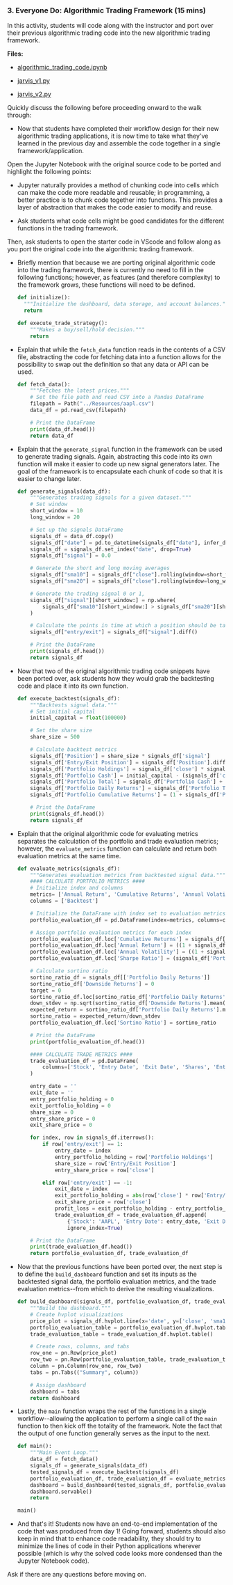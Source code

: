 ### 3. Everyone Do: Algorithmic Trading Framework (15 mins)

In this activity, students will code along with the instructor and port over their previous algorithmic trading code into the new algorithmic trading framework.

**Files:**

* [algorithmic_trading_code.ipynb](Activities/02-Evr_Algo_Trading_Framework/Solved/algorithmic_trading_code.ipynb)

* [jarvis_v1.py](Activities/02-Evr_Algo_Trading_Framework/Unsolved/jarvis_v1.py)

* [jarvis_v2.py](Activities/02-Evr_Algo_Trading_Framework/Solved/jarvis_v2.py)

Quickly discuss the following before proceeding onward to the walk through:

* Now that students have completed their workflow design for their new algorithmic trading applications, it is now time to take what they've learned in the previous day and assemble the code together in a single framework/application.

Open the Jupyter Notebook with the original source code to be ported and highlight the following points:

* Jupyter naturally provides a method of chunking code into cells which can make the code more readable and reusable; in programming, a better practice is to chunk code together into functions. This provides a layer of abstraction that makes the code easier to modify and reuse.

* Ask students what code cells might be good candidates for the different functions in the trading framework.

Then, ask students to open the starter code in VScode and follow along as you port the original code into the algorithmic trading framework.

* Briefly mention that because we are porting original algorithmic code into the trading framework, there is currently no need to fill in the following functions; however, as features (and therefore complexity) to the framework grows, these functions will need to be defined.

  ```python
  def initialize():
    """Initialize the dashboard, data storage, and account balances."""
    return
  ```

  ```python
  def execute_trade_strategy():
      """Makes a buy/sell/hold decision."""
      return
  ```

* Explain that while the `fetch_data` function reads in the contents of a CSV file, abstracting the code for fetching data into a function allows for the possibility to swap out the definition so that any data or API can be used.

  ```python
  def fetch_data():
      """Fetches the latest prices."""
      # Set the file path and read CSV into a Pandas DataFrame
      filepath = Path("../Resources/aapl.csv")
      data_df = pd.read_csv(filepath)

      # Print the DataFrame
      print(data_df.head())
      return data_df
  ```

* Explain that the `generate_signal` function in the framework can be used to generate trading signals. Again, abstracting this code into its own function will make it easier to code up new signal generators later. The goal of the framework is to encapsulate each chunk of code so that it is easier to change later.

  ```python
  def generate_signals(data_df):
      """Generates trading signals for a given dataset."""
      # Set window
      short_window = 10
      long_window = 20

      # Set up the signals DataFrame
      signals_df = data_df.copy()
      signals_df["date"] = pd.to_datetime(signals_df["date"], infer_datetime_format=True)
      signals_df = signals_df.set_index("date", drop=True)
      signals_df["signal"] = 0.0

      # Generate the short and long moving averages
      signals_df["sma10"] = signals_df["close"].rolling(window=short_window).mean()
      signals_df["sma20"] = signals_df["close"].rolling(window=long_window).mean()

      # Generate the trading signal 0 or 1,
      signals_df["signal"][short_window:] = np.where(
          signals_df["sma10"][short_window:] > signals_df["sma20"][short_window:], 1.0, 0.0
      )

      # Calculate the points in time at which a position should be taken, 1 or -1
      signals_df["entry/exit"] = signals_df["signal"].diff()

      # Print the DataFrame
      print(signals_df.head())
      return signals_df
  ```

* Now that two of the original algorithmic trading code snippets have been ported over, ask students how they would grab the backtesting code and place it into its own function.

  ```python
  def execute_backtest(signals_df):
      """Backtests signal data."""
      # Set initial capital
      initial_capital = float(100000)

      # Set the share size
      share_size = 500

      # Calculate backtest metrics
      signals_df['Position'] = share_size * signals_df['signal']
      signals_df['Entry/Exit Position'] = signals_df['Position'].diff()
      signals_df['Portfolio Holdings'] = signals_df['close'] * signals_df['Entry/Exit Position'].cumsum()
      signals_df['Portfolio Cash'] = initial_capital - (signals_df['close'] * signals_df['Entry/Exit Position']).cumsum()
      signals_df['Portfolio Total'] = signals_df['Portfolio Cash'] + signals_df['Portfolio Holdings']
      signals_df['Portfolio Daily Returns'] = signals_df['Portfolio Total'].pct_change()
      signals_df['Portfolio Cumulative Returns'] = (1 + signals_df['Portfolio Daily Returns']).cumprod() - 1

      # Print the DataFrame
      print(signals_df.head())
      return signals_df
  ```

* Explain that the original algorithmic code for evaluating metrics separates the calculation of the portfolio and trade evaluation metrics; however, the `evaluate_metrics` function can calculate and return both evaluation metrics at the same time.

  ```python
  def evaluate_metrics(signals_df):
      """Generates evaluation metrics from backtested signal data."""
      #### CALCULATE PORTFOLIO METRICS ####
      # Initialize index and columns
      metrics= ['Annual Return', 'Cumulative Returns', 'Annual Volatility', 'Sharpe Ratio', 'Sortino Ratio']
      columns = ['Backtest']

      # Initialize the DataFrame with index set to evaluation metrics and column as `Backtest` (just like PyFolio)
      portfolio_evaluation_df = pd.DataFrame(index=metrics, columns=columns)

      # Assign portfolio evaluation metrics for each index
      portfolio_evaluation_df.loc['Cumulative Returns'] = signals_df['Portfolio Cumulative Returns'][-1]
      portfolio_evaluation_df.loc['Annual Return'] = ((1 + signals_df['Portfolio Daily Returns'].mean())**252 - 1)
      portfolio_evaluation_df.loc['Annual Volatility'] = ((1 + signals_df['Portfolio Daily Returns'].std())** 252 - 1)
      portfolio_evaluation_df.loc['Sharpe Ratio'] = (signals_df['Portfolio Daily Returns'].mean() * 252) / (signals_df['Portfolio Daily Returns'].std() * np.sqrt(252))

      # Calculate sortino ratio
      sortino_ratio_df = signals_df[['Portfolio Daily Returns']]
      sortino_ratio_df['Downside Returns'] = 0
      target = 0
      sortino_ratio_df.loc[sortino_ratio_df['Portfolio Daily Returns'] < target, 'Downside Returns'] = sortino_ratio_df['Portfolio Daily Returns']**2
      down_stdev = np.sqrt(sortino_ratio_df['Downside Returns'].mean())
      expected_return = sortino_ratio_df['Portfolio Daily Returns'].mean()
      sortino_ratio = expected_return/down_stdev
      portfolio_evaluation_df.loc['Sortino Ratio'] = sortino_ratio

      # Print the DataFrame
      print(portfolio_evaluation_df.head())

      #### CALCULATE TRADE METRICS ####
      trade_evaluation_df = pd.DataFrame(
          columns=['Stock', 'Entry Date', 'Exit Date', 'Shares', 'Entry Share Price', 'Exit Share Price', 'Entry Portfolio Holding', 'Exit Portfolio Holding', 'Profit/Loss']
      )

      entry_date = ''
      exit_date = ''
      entry_portfolio_holding = 0
      exit_portfolio_holding = 0
      share_size = 0
      entry_share_price = 0
      exit_share_price = 0

      for index, row in signals_df.iterrows():
          if row['entry/exit'] == 1:
              entry_date = index
              entry_portfolio_holding = row['Portfolio Holdings']
              share_size = row['Entry/Exit Position']
              entry_share_price = row['close']

          elif row['entry/exit'] == -1:
              exit_date = index
              exit_portfolio_holding = abs(row['close'] * row['Entry/Exit Position'])
              exit_share_price = row['close']
              profit_loss = exit_portfolio_holding - entry_portfolio_holding
              trade_evaluation_df = trade_evaluation_df.append(
                  {'Stock': 'AAPL', 'Entry Date': entry_date, 'Exit Date': exit_date, 'Shares': share_size, 'Entry Share Price': entry_share_price, 'Exit Share Price': exit_share_price, 'Entry Portfolio Holding': entry_portfolio_holding, 'Exit Portfolio Holding': exit_portfolio_holding, 'Profit/Loss': profit_loss},
                  ignore_index=True)

      # Print the DataFrame
      print(trade_evaluation_df.head())
      return portfolio_evaluation_df, trade_evaluation_df
  ```

* Now that the previous functions have been ported over, the next step is to define the `build_dashboard` function and set its inputs as the backtested signal data, the portfolio evaluation metrics, and the trade evaluation metrics--from which to derive the resulting visualizations.

  ```python
  def build_dashboard(signals_df, portfolio_evaluation_df, trade_evaluation_df):
      """Build the dashboard."""
      # Create hvplot visualizations
      price_plot = signals_df.hvplot.line(x='date', y=['close', 'sma10', 'sma20'], value_label='Price', width=1000, height=400, rot=90)
      portfolio_evaluation_table = portfolio_evaluation_df.hvplot.table(columns=['index', 'Backtest'], width=300, height=400)
      trade_evaluation_table = trade_evaluation_df.hvplot.table()

      # Create rows, columns, and tabs
      row_one = pn.Row(price_plot)
      row_two = pn.Row(portfolio_evaluation_table, trade_evaluation_table)
      column = pn.Column(row_one, row_two)
      tabs = pn.Tabs(("Summary", column))

      # Assign dashboard
      dashboard = tabs
      return dashboard
  ```

* Lastly, the `main` function wraps the rest of the functions in a single workflow--allowing the application to perform a single call of the `main` function to then kick off the totality of the framework. Note the fact that the output of one function generally serves as the input to the next.

  ```python
  def main():
      """Main Event Loop."""
      data_df = fetch_data()
      signals_df = generate_signals(data_df)
      tested_signals_df = execute_backtest(signals_df)
      portfolio_evaluation_df, trade_evaluation_df = evaluate_metrics(tested_signals_df)
      dashboard = build_dashboard(tested_signals_df, portfolio_evaluation_df, trade_evaluation_df)
      dashboard.servable()
      return

  main()
  ```

* And that's it! Students now have an end-to-end implementation of the code that was produced from day 1! Going forward, students should also keep in mind that to enhance code readability, they should try to minimize the lines of code in their Python applications wherever possible (which is why the solved code looks more condensed than the Jupyter Notebook code).

Ask if there are any questions before moving on.
